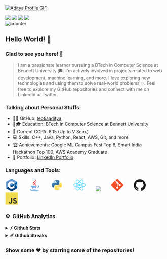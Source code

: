 <a href=""><img src="./assets/adityabanner.gif" width="100%" height="320" alt="Aditya Profile GIF"></a>

[<img src="https://img.shields.io/badge/github-%23121011.svg?&style=for-the-badge&logo=github&logoColor=white" />](https://github.com/teotiaaditya)
[<img src="https://img.shields.io/badge/linkedin-%230077B5.svg?&style=for-the-badge&logo=linkedin&logoColor=white" />](https://www.linkedin.com/in/aditya-teotia-9401a7241/)
[<img src="https://img.shields.io/badge/twitter-%231DA1F2.svg?&style=for-the-badge&logo=twitter&logoColor=white" />](https://twitter.com/teotiaaditya)
[<img src="https://img.shields.io/badge/dev.to-%230A0A0A.svg?&style=for-the-badge&logo=dev-dot-to&logoColor=white" />](https://dev.to/teotiaaditya)  
![counter](https://komarev.com/ghpvc/?username=teotiaaditya&style=flat-square)

## Hello World! 👋

### Glad to see you here! 🤩 &nbsp;

> I am a passionate learner pursuing a BTech in Computer Science at Bennett University 🎓. I'm actively involved in projects related to web development, machine learning, and more. I love exploring new technologies and using them to solve real-world problems ✨. Feel free to explore my GitHub repositories and connect with me on LinkedIn or Twitter.

### Talking about Personal Stuffs:

- 👨‍💻 GitHub: [teotiaaditya](https://github.com/teotiaaditya)
- 👨🎓 Education: BTech in Computer Science at Bennett University
- 🎉 Current CGPA: 8.15 (Up to V Sem.)
- 💻 Skills: C++, Java, Python, React, AWS, Git, and more
- 🏆 Achievements: Google ML Campus Fest Top 8, Smart India Hackathon Top 100, AWS Academy Graduate
- 📄 Portfolio: [LinkedIn Portfolio](https://www.linkedin.com/in/aditya-teotia-9401a7241/)

### Languages and Tools:

<img src="https://raw.githubusercontent.com/devicons/devicon/master/icons/cplusplus/cplusplus-original.svg" width="40px">&nbsp;&nbsp;&nbsp;&nbsp;&nbsp;&nbsp;&nbsp;&nbsp;<img src="https://raw.githubusercontent.com/devicons/devicon/master/icons/java/java-original.svg" width="40px">&nbsp;&nbsp;&nbsp;&nbsp;&nbsp;&nbsp;&nbsp;&nbsp;<img src="https://raw.githubusercontent.com/devicons/devicon/master/icons/python/python-original.svg" width="40px">&nbsp;&nbsp;&nbsp;&nbsp;&nbsp;&nbsp;&nbsp;&nbsp;<img src="https://raw.githubusercontent.com/devicons/devicon/master/icons/react/react-original.svg" width="40px">&nbsp;&nbsp;&nbsp;&nbsp;&nbsp;&nbsp;&nbsp;&nbsp;<img src="https://raw.githubusercontent.com/devicons/devicon/master/icons/aws/aws-original.svg" width="40px">&nbsp;&nbsp;&nbsp;&nbsp;&nbsp;&nbsp;&nbsp;&nbsp;<img src="https://raw.githubusercontent.com/devicons/devicon/master/icons/git/git-original.svg" width="40px">&nbsp;&nbsp;&nbsp;&nbsp;&nbsp;&nbsp;&nbsp;&nbsp;<img src="https://raw.githubusercontent.com/devicons/devicon/master/icons/github/github-original.svg" width="40px">&nbsp;&nbsp;&nbsp;&nbsp;&nbsp;&nbsp;&nbsp;&nbsp;<img src="https://raw.githubusercontent.com/devicons/devicon/master/icons/javascript/javascript-original.svg" width="40px">

### ⚙️ &nbsp;GitHub Analytics

<!-- <p align="center">
<a href="https://github.com/teotiaaditya">
  <img height="180em" src="https://github-readme-stats-eight-theta.vercel.app/api?username=teotiaaditya&show_icons=true&theme=vue-dark&include_all_commits=true&count_private=true" />
  <img height="180em" src="https://github-readme-stats-eight-theta.vercel.app/api/top-langs/?username=teotiaaditya&layout=compact&exclude_lang=java+r&theme=vue-dark" />
  <img height="180em" src="github-readme-streak-stats.herokuapp.svg"/>
</a>
</p>

<div align="center"> -->



<details>
  <summary><b>⚡ Github Stats</b></summary>

  <br />
  <!-- Replace with your GitHub username -->
  <img height="180em" src="https://github-readme-stats.vercel.app/api?username=teotiaaditya&show_icons=true&hide_border=true&&count_private=true&include_all_commits=true&theme=vue-dark" />
  <img height="180em" src="https://github-readme-stats.vercel.app/api/top-langs/?username=teotiaaditya&exclude_repo=KNN-Image-Classification&show_icons=true&hide_border=true&layout=compact&langs_count=8&theme=vue-dark"/>
</details>

<details>
  <summary><b>☄️ Github Streaks</b></summary>

  <br />
  <!-- Replace with your GitHub username -->
  <img height="180em" src="https://github-readme-streak-stats.herokuapp.com/?user=teotiaaditya&hide_border=true&theme=vue-dark" />
</details>




### Show some ❤️ by starring some of the repositories!

</div>
